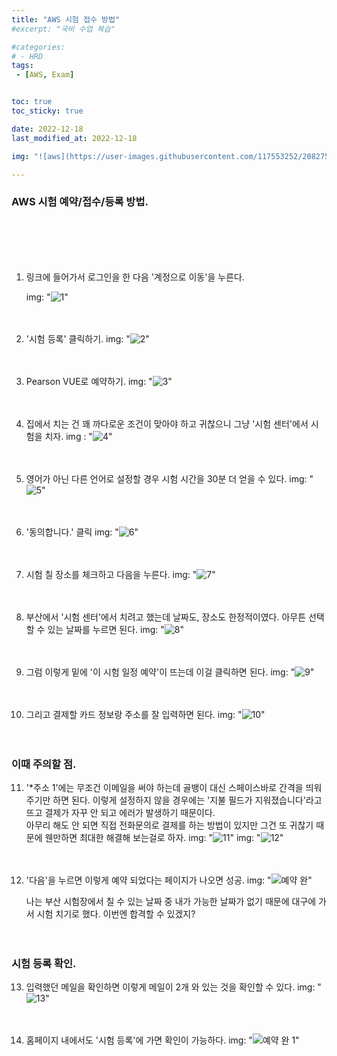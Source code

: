 ```yaml
---
title: "AWS 시험 접수 방법"
#excerpt: "국비 수업 복습"

#categories:
# - HRD
tags:
 - [AWS, Exam]


toc: true
toc_sticky: true

date: 2022-12-18
last_modified_at: 2022-12-18

img: "![aws](https://user-images.githubusercontent.com/117553252/208275924-1e2ddf04-90d1-478f-86e6-ce206d627e5b.png)"

---
```


<!-- outline-start -->



### AWS 시험 예약/접수/등록 방법.

<br/><br/><br/><br/>



1. 링크에 들어가서 로그인을 한 다음 '계정으로 이동'을 누른다.
    
    img: "![1](https://user-images.githubusercontent.com/117553252/208276302-d1210df6-a368-48d2-bf2d-b91dc0a8c8c7.JPG)"
<br/><br/><br/>

2. '시험 등록' 클릭하기.
    img: "![2](https://user-images.githubusercontent.com/117553252/208276388-341068f6-e9c2-44dc-a84f-871850b08097.JPG)"
<br/><br/><br/>

3. Pearson VUE로 예약하기.
    img: "![3](https://user-images.githubusercontent.com/117553252/208276558-a9a82788-69c2-46df-93b6-4595909c8a82.JPG)"
<br/><br/><br/>

4. 집에서 치는 건 꽤 까다로운 조건이 맞아야 하고 귀찮으니 그냥 '시험 센터'에서 시험을 치자.
    img : "![4](https://user-images.githubusercontent.com/117553252/208276653-de57e4e5-4147-4653-9dd9-2048ef8a3b24.JPG)"
<br/><br/><br/>

5. 영어가 아닌 다른 언어로 설정할 경우 시험 시간을 30분 더 얻을 수 있다.
    img: "![5](https://user-images.githubusercontent.com/117553252/208276707-d77c6140-804e-40cc-b3ae-712d29674349.JPG)"
<br/><br/><br/>

6. '동의합니다.' 클릭
    img: "![6](https://user-images.githubusercontent.com/117553252/208276775-afad1368-ceff-491f-afda-6043afb4ced9.JPG)"
<br/><br/><br/>

7. 시험 칠 장소를 체크하고 다음을 누른다.
    img: "![7](https://user-images.githubusercontent.com/117553252/208276831-32d3f86d-33d6-4033-a8d9-5cda79ae922e.JPG)"
<br/><br/><br/>

8. 부산에서 '시험 센터'에서 치려고 했는데 날짜도, 장소도 한정적이였다. 아무튼 선택할 수 있는 날짜를 누르면 된다.
    img: "![8](https://user-images.githubusercontent.com/117553252/208276904-6d5a0ce0-d780-4bab-86dc-14b818b7a0ee.JPG)"
<br/><br/><br/>

9. 그럼 이렇게 밑에 '이 시험 일정 예약'이 뜨는데 이걸 클릭하면 된다.
    img: "![9](https://user-images.githubusercontent.com/117553252/208276969-80b706eb-eb38-49cb-90ff-569776659e5e.JPG)"
<br/><br/><br/>

10. 그리고 결제할 카드 정보랑 주소를 잘 입력하면 된다.
    img: "![10](https://user-images.githubusercontent.com/117553252/208277035-8273f110-5dc1-4e02-8670-cd7bc5ca9611.JPG)"
<br/><br/><br/>


### 이때 주의할 점.

11. '*주소 1'에는 무조건 이메일을 써야 하는데 골뱅이 대신 스페이스바로 간격을 띄워주기만 하면 된다. 이렇게 설정하지 않을 경우에는 '지불 필드가 지워졌습니다'라고 뜨고 결제가 자꾸 안 되고 에러가 발생하기 때문이다.
<br/>아무리 해도 안 되면 직접 전화문의로 결제를 하는 방법이 있지만 그건 또 귀찮기 때문에 웬만하면 최대한 해결해 보는걸로 하자.
    img: "![11](https://user-images.githubusercontent.com/117553252/208277142-e15b8cb5-5c22-427f-95c7-b0e480de6d9f.JPG)"
    img: "![12](https://user-images.githubusercontent.com/117553252/208277211-59cd8da8-1c8f-4e9d-a403-1caff4f3679f.JPG)"
<br/><br/><br/>


12. '다음'을 누르면 이렇게 예약 되었다는 페이지가 나오면 성공.
    img: "![예약 완](https://user-images.githubusercontent.com/117553252/208277561-12038611-4ee4-4f5c-8c8b-52ca01c1c721.JPG)"

    나는 부산 시험장에서 칠 수 있는 날짜 중 내가 가능한 날짜가 없기 때문에 대구에 가서 시험 치기로 했다. 이번엔 합격할 수 있겠지?
<br/><br/><br/>


### 시험 등록 확인.


13. 입력했던 메일을 확인하면 이렇게 메일이 2개 와 있는 것을 확인할 수 있다.
    img: "![13](https://user-images.githubusercontent.com/117553252/208277421-eeaf36f9-98eb-4299-916f-72c564805215.JPG)"
<br/><br/><br/>

14. 홈페이지 내에서도 '시험 등록'에 가면 확인이 가능하다.
    img: "![예약 완 1](https://user-images.githubusercontent.com/117553252/208277508-0df46668-b190-4ed2-b626-9e2980547e34.JPG)"
<br/><br/><br/>

